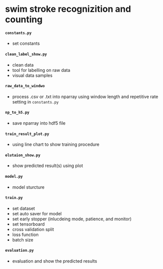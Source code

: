 # swim stroke recognizition and counting

#### `constants.py`
* set constants
#### `clean_label_show.py`
* clean data
* tool for labelling on raw data
* visual data samples
#### `raw_data_to_windwo`
* process .csv or .txt into nparray using window length and repetitive rate setting in `constants.py`
#### `np_to_h5.py`
* save nparray into hdf5 file
#### `train_result_plot.py`
* using line chart to show training procedure
#### `elutaion_show.py`
* show predicted result(s) using plot
#### `model.py`
* model sturcture
#### `train.py`
* set dataset
* set auto saver for model
* set early stopper (inlucdeing mode, patience, and monitor)
* set tensorboard
* cross validation split
* loss function
* batch size
#### `evaluation.py`
* evaluation and show the predicted results